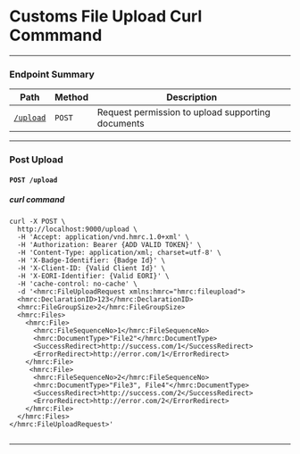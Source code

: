 # Customs File Upload Curl Commmand
---
### Endpoint Summary

| Path                                                 |  Method  | Description                                       |
|------------------------------------------------------|----------|---------------------------------------------------|
| [`/upload`](#user-content-post-upload)          |   `POST` | Request permission to upload supporting documents |

--- 
 
### Post Upload 
 #### `POST /upload`

 ##### curl command
```
curl -X POST \
  http://localhost:9000/upload \
  -H 'Accept: application/vnd.hmrc.1.0+xml' \
  -H 'Authorization: Bearer {ADD VALID TOKEN}' \
  -H 'Content-Type: application/xml; charset=utf-8' \
  -H 'X-Badge-Identifier: {Badge Id}' \
  -H 'X-Client-ID: {Valid Client Id}' \
  -H 'X-EORI-Identifier: {Valid EORI}' \
  -H 'cache-control: no-cache' \
  -d '<hmrc:FileUploadRequest xmlns:hmrc="hmrc:fileupload">
  <hmrc:DeclarationID>123</hmrc:DeclarationID>
  <hmrc:FileGroupSize>2</hmrc:FileGroupSize>
  <hmrc:Files>
    <hmrc:File>
      <hmrc:FileSequenceNo>1</hmrc:FileSequenceNo>
      <hmrc:DocumentType>"File2"</hmrc:DocumentType>
      <SuccessRedirect>http://success.com/1</SuccessRedirect>
      <ErrorRedirect>http://error.com/1</ErrorRedirect>
    </hmrc:File>
     <hmrc:File>
      <hmrc:FileSequenceNo>2</hmrc:FileSequenceNo>
      <hmrc:DocumentType>"File3", File4"</hmrc:DocumentType>
      <SuccessRedirect>http://success.com/2</SuccessRedirect>
      <ErrorRedirect>http://error.com/2</ErrorRedirect>
    </hmrc:File>
  </hmrc:Files>
</hmrc:FileUploadRequest>'
 
```
---

